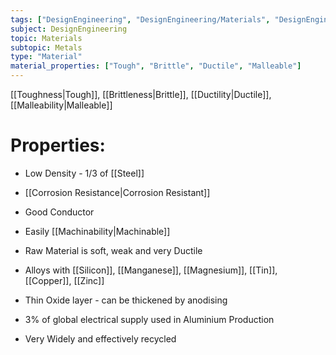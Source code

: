 ```yaml
---
tags: ["DesignEngineering", "DesignEngineering/Materials", "DesignEngineering/Materials/Metals", "DesignEngineering/Materials/Metals/Materials"]
subject: DesignEngineering
topic: Materials
subtopic: Metals
type: "Material"
material_properties: ["Tough", "Brittle", "Ductile", "Malleable"]
---
```


[[Toughness|Tough]], [[Brittleness|Brittle]], [[Ductility|Ductile]], [[Malleability|Malleable]]

# Properties:
 - Low Density - 1/3 of [[Steel]]
 - [[Corrosion Resistance|Corrosion Resistant]]
 - Good Conductor
 - Easily [[Machinability|Machinable]]
 - Raw Material is soft, weak and very Ductile
 
 - Alloys with [[Silicon]], [[Manganese]], [[Magnesium]], [[Tin]], [[Copper]], [[Zinc]]
 - Thin Oxide layer - can be thickened by anodising
 - 3% of global electrical supply used in Aluminium Production
 - Very Widely and effectively recycled